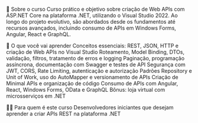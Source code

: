 📘 Sobre o curso
Curso prático e objetivo sobre criação de Web APIs com ASP.NET Core na plataforma .NET, utilizando o Visual Studio 2022. Ao longo do projeto evolutivo, são abordados desde os fundamentos até recursos avançados, incluindo consumo de APIs em Windows Forms, Angular, React e GraphQL.

🚀 O que você vai aprender
Conceitos essenciais: REST, JSON, HTTP e criação de Web APIs no Visual Studio
Roteamento, Model Binding, DTOs, validação, filtros, tratamento de erros e logging
Paginação, programação assíncrona, documentação com Swagger e testes de API
Segurança com JWT, CORS, Rate Limiting, autenticação e autorização
Padrões Repository e Unit of Work, uso do AutoMapper e versionamento de APIs
Criação de Minimal APIs e organização de código
Consumo de APIs com Angular, React, Windows Forms, OData e GraphQL
Bônus: loja virtual com microsserviços em .NET

👨‍💻 Para quem é este curso
Desenvolvedores iniciantes que desejam aprender a criar APIs REST na plataforma .NET
